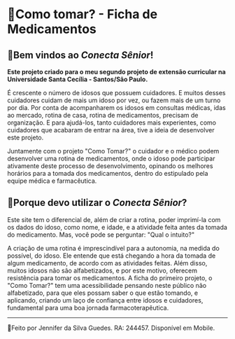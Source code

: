 # 💊Como tomar? - Ficha de Medicamentos</h1>
## 💊Bem vindos ao *Conecta Sênior*!
**Este projeto criado para o meu segundo projeto de extensão curricular na Universidade Santa Cecília - Santos/São Paulo.**

É crescente o número de idosos que possuem cuidadores. E muitos desses cuidadores cuidam de mais um idoso por vez, ou fazem mais de um turno por dia. Por conta de acompanharem os idosos em consultas médicas, idas ao mercado, rotina de casa, rotina de medicamentos, precisam de organização. E para ajudá-los, tanto cuidadores mais experientes, como cuidadores que acabaram de entrar na área, tive a ideia de desenvolver este projeto. 

Juntamente com o projeto "Como Tomar?" o cuidador e o médico podem desenvolver uma rotina de medicamentos, onde o idoso pode participar ativamente deste processo de desenvolvimento, opinando os melhores horários para a tomada dos medicamentos, dentro do estipulado pela equipe médica e farmacêutica.

## 💊Porque devo utilizar o *Conecta Sênior*?
Este site tem o diferencial de, além de criar a rotina, poder imprimí-la com os dados do idoso, como nome, e idade, e a atividade feita antes da tomada do medicamento. Mas, você pode se perguntar: "Qual o intuito?"

A criação de uma rotina é imprescindível para a autonomia, na medida do possível, do idoso. Ele entende que está chegando a hora da tomada de algum medicamento, de acordo com as atividades feitas. Além disso, muitos idosos não são alfabetizados, e por este motivo, oferecem resistência para tomar os medicamentos. A ficha do primeiro projeto, o "Como Tomar?" tem uma acessibilidade pensando neste público não alfabetizado, para que eles possam saber o que estão tomando, e aplicando, criando um laço de confiança entre idosos e cuidadores, fundamental para uma boa jornada farmacoterapêutica.

---
💊Feito por Jennifer da Silva Guedes. RA: 244457. Disponível em Mobile.
